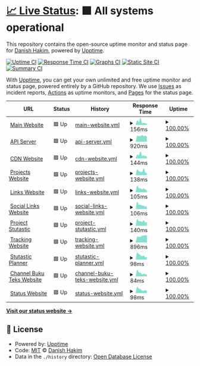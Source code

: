 # [📈 Live Status](https://status.danplace.tech): <!--live status--> **🟩 All systems operational**

This repository contains the open-source uptime monitor and status page for [Danish Hakim](www.danishsite.me), powered by [Upptime](https://github.com/upptime/upptime).

[![Uptime CI](https://github.com/Jerit3787/status/workflows/Uptime%20CI/badge.svg)](https://github.com/Jerit3787/status/actions?query=workflow%3A%22Uptime+CI%22)
[![Response Time CI](https://github.com/Jerit3787/status/workflows/Response%20Time%20CI/badge.svg)](https://github.com/Jerit3787/status/actions?query=workflow%3A%22Response+Time+CI%22)
[![Graphs CI](https://github.com/Jerit3787/status/workflows/Graphs%20CI/badge.svg)](https://github.com/Jerit3787/status/actions?query=workflow%3A%22Graphs+CI%22)
[![Static Site CI](https://github.com/Jerit3787/status/workflows/Static%20Site%20CI/badge.svg)](https://github.com/Jerit3787/status/actions?query=workflow%3A%22Static+Site+CI%22)
[![Summary CI](https://github.com/Jerit3787/status/workflows/Summary%20CI/badge.svg)](https://github.com/Jerit3787/status/actions?query=workflow%3A%22Summary+CI%22)

With [Upptime](https://upptime.js.org), you can get your own unlimited and free uptime monitor and status page, powered entirely by a GitHub repository. We use [Issues](https://github.com/Jerit3787/status/issues) as incident reports, [Actions](https://github.com/Jerit3787/status/actions) as uptime monitors, and [Pages](https://status.danishsite.me) for the status page.

<!--start: status pages-->
<!-- This summary is generated by Upptime (https://github.com/upptime/upptime) -->
<!-- Do not edit this manually, your changes will be overwritten -->
<!-- prettier-ignore -->
| URL | Status | History | Response Time | Uptime |
| --- | ------ | ------- | ------------- | ------ |
| <img alt="" src="https://icons.duckduckgo.com/ip3/www.danplace.tech.ico" height="13"> [Main Website](https://www.danplace.tech) | 🟩 Up | [main-website.yml](https://github.com/Jerit3787/status/commits/HEAD/history/main-website.yml) | <details><summary><img alt="Response time graph" src="./graphs/main-website/response-time-week.png" height="20"> 156ms</summary><br><a href="https://status.danplace.tech/history/main-website"><img alt="Response time 121" src="https://img.shields.io/endpoint?url=https%3A%2F%2Fraw.githubusercontent.com%2FJerit3787%2Fstatus%2FHEAD%2Fapi%2Fmain-website%2Fresponse-time.json"></a><br><a href="https://status.danplace.tech/history/main-website"><img alt="24-hour response time 101" src="https://img.shields.io/endpoint?url=https%3A%2F%2Fraw.githubusercontent.com%2FJerit3787%2Fstatus%2FHEAD%2Fapi%2Fmain-website%2Fresponse-time-day.json"></a><br><a href="https://status.danplace.tech/history/main-website"><img alt="7-day response time 156" src="https://img.shields.io/endpoint?url=https%3A%2F%2Fraw.githubusercontent.com%2FJerit3787%2Fstatus%2FHEAD%2Fapi%2Fmain-website%2Fresponse-time-week.json"></a><br><a href="https://status.danplace.tech/history/main-website"><img alt="30-day response time 137" src="https://img.shields.io/endpoint?url=https%3A%2F%2Fraw.githubusercontent.com%2FJerit3787%2Fstatus%2FHEAD%2Fapi%2Fmain-website%2Fresponse-time-month.json"></a><br><a href="https://status.danplace.tech/history/main-website"><img alt="1-year response time 120" src="https://img.shields.io/endpoint?url=https%3A%2F%2Fraw.githubusercontent.com%2FJerit3787%2Fstatus%2FHEAD%2Fapi%2Fmain-website%2Fresponse-time-year.json"></a></details> | <details><summary><a href="https://status.danplace.tech/history/main-website">100.00%</a></summary><a href="https://status.danplace.tech/history/main-website"><img alt="All-time uptime 98.41%" src="https://img.shields.io/endpoint?url=https%3A%2F%2Fraw.githubusercontent.com%2FJerit3787%2Fstatus%2FHEAD%2Fapi%2Fmain-website%2Fuptime.json"></a><br><a href="https://status.danplace.tech/history/main-website"><img alt="24-hour uptime 100.00%" src="https://img.shields.io/endpoint?url=https%3A%2F%2Fraw.githubusercontent.com%2FJerit3787%2Fstatus%2FHEAD%2Fapi%2Fmain-website%2Fuptime-day.json"></a><br><a href="https://status.danplace.tech/history/main-website"><img alt="7-day uptime 100.00%" src="https://img.shields.io/endpoint?url=https%3A%2F%2Fraw.githubusercontent.com%2FJerit3787%2Fstatus%2FHEAD%2Fapi%2Fmain-website%2Fuptime-week.json"></a><br><a href="https://status.danplace.tech/history/main-website"><img alt="30-day uptime 100.00%" src="https://img.shields.io/endpoint?url=https%3A%2F%2Fraw.githubusercontent.com%2FJerit3787%2Fstatus%2FHEAD%2Fapi%2Fmain-website%2Fuptime-month.json"></a><br><a href="https://status.danplace.tech/history/main-website"><img alt="1-year uptime 99.99%" src="https://img.shields.io/endpoint?url=https%3A%2F%2Fraw.githubusercontent.com%2FJerit3787%2Fstatus%2FHEAD%2Fapi%2Fmain-website%2Fuptime-year.json"></a></details>
| <img alt="" src="https://icons.duckduckgo.com/ip3/api.danplace.tech.ico" height="13"> [API Server](https://api.danplace.tech/v3/status/check) | 🟩 Up | [api-server.yml](https://github.com/Jerit3787/status/commits/HEAD/history/api-server.yml) | <details><summary><img alt="Response time graph" src="./graphs/api-server/response-time-week.png" height="20"> 920ms</summary><br><a href="https://status.danplace.tech/history/api-server"><img alt="Response time 344" src="https://img.shields.io/endpoint?url=https%3A%2F%2Fraw.githubusercontent.com%2FJerit3787%2Fstatus%2FHEAD%2Fapi%2Fapi-server%2Fresponse-time.json"></a><br><a href="https://status.danplace.tech/history/api-server"><img alt="24-hour response time 943" src="https://img.shields.io/endpoint?url=https%3A%2F%2Fraw.githubusercontent.com%2FJerit3787%2Fstatus%2FHEAD%2Fapi%2Fapi-server%2Fresponse-time-day.json"></a><br><a href="https://status.danplace.tech/history/api-server"><img alt="7-day response time 920" src="https://img.shields.io/endpoint?url=https%3A%2F%2Fraw.githubusercontent.com%2FJerit3787%2Fstatus%2FHEAD%2Fapi%2Fapi-server%2Fresponse-time-week.json"></a><br><a href="https://status.danplace.tech/history/api-server"><img alt="30-day response time 1172" src="https://img.shields.io/endpoint?url=https%3A%2F%2Fraw.githubusercontent.com%2FJerit3787%2Fstatus%2FHEAD%2Fapi%2Fapi-server%2Fresponse-time-month.json"></a><br><a href="https://status.danplace.tech/history/api-server"><img alt="1-year response time 381" src="https://img.shields.io/endpoint?url=https%3A%2F%2Fraw.githubusercontent.com%2FJerit3787%2Fstatus%2FHEAD%2Fapi%2Fapi-server%2Fresponse-time-year.json"></a></details> | <details><summary><a href="https://status.danplace.tech/history/api-server">100.00%</a></summary><a href="https://status.danplace.tech/history/api-server"><img alt="All-time uptime 99.75%" src="https://img.shields.io/endpoint?url=https%3A%2F%2Fraw.githubusercontent.com%2FJerit3787%2Fstatus%2FHEAD%2Fapi%2Fapi-server%2Fuptime.json"></a><br><a href="https://status.danplace.tech/history/api-server"><img alt="24-hour uptime 100.00%" src="https://img.shields.io/endpoint?url=https%3A%2F%2Fraw.githubusercontent.com%2FJerit3787%2Fstatus%2FHEAD%2Fapi%2Fapi-server%2Fuptime-day.json"></a><br><a href="https://status.danplace.tech/history/api-server"><img alt="7-day uptime 100.00%" src="https://img.shields.io/endpoint?url=https%3A%2F%2Fraw.githubusercontent.com%2FJerit3787%2Fstatus%2FHEAD%2Fapi%2Fapi-server%2Fuptime-week.json"></a><br><a href="https://status.danplace.tech/history/api-server"><img alt="30-day uptime 99.99%" src="https://img.shields.io/endpoint?url=https%3A%2F%2Fraw.githubusercontent.com%2FJerit3787%2Fstatus%2FHEAD%2Fapi%2Fapi-server%2Fuptime-month.json"></a><br><a href="https://status.danplace.tech/history/api-server"><img alt="1-year uptime 99.93%" src="https://img.shields.io/endpoint?url=https%3A%2F%2Fraw.githubusercontent.com%2FJerit3787%2Fstatus%2FHEAD%2Fapi%2Fapi-server%2Fuptime-year.json"></a></details>
| <img alt="" src="https://icons.duckduckgo.com/ip3/cdn.stutastic.danplace.tech.ico" height="13"> [CDN Website](https://cdn.stutastic.danplace.tech) | 🟩 Up | [cdn-website.yml](https://github.com/Jerit3787/status/commits/HEAD/history/cdn-website.yml) | <details><summary><img alt="Response time graph" src="./graphs/cdn-website/response-time-week.png" height="20"> 144ms</summary><br><a href="https://status.danplace.tech/history/cdn-website"><img alt="Response time 104" src="https://img.shields.io/endpoint?url=https%3A%2F%2Fraw.githubusercontent.com%2FJerit3787%2Fstatus%2FHEAD%2Fapi%2Fcdn-website%2Fresponse-time.json"></a><br><a href="https://status.danplace.tech/history/cdn-website"><img alt="24-hour response time 81" src="https://img.shields.io/endpoint?url=https%3A%2F%2Fraw.githubusercontent.com%2FJerit3787%2Fstatus%2FHEAD%2Fapi%2Fcdn-website%2Fresponse-time-day.json"></a><br><a href="https://status.danplace.tech/history/cdn-website"><img alt="7-day response time 144" src="https://img.shields.io/endpoint?url=https%3A%2F%2Fraw.githubusercontent.com%2FJerit3787%2Fstatus%2FHEAD%2Fapi%2Fcdn-website%2Fresponse-time-week.json"></a><br><a href="https://status.danplace.tech/history/cdn-website"><img alt="30-day response time 119" src="https://img.shields.io/endpoint?url=https%3A%2F%2Fraw.githubusercontent.com%2FJerit3787%2Fstatus%2FHEAD%2Fapi%2Fcdn-website%2Fresponse-time-month.json"></a><br><a href="https://status.danplace.tech/history/cdn-website"><img alt="1-year response time 104" src="https://img.shields.io/endpoint?url=https%3A%2F%2Fraw.githubusercontent.com%2FJerit3787%2Fstatus%2FHEAD%2Fapi%2Fcdn-website%2Fresponse-time-year.json"></a></details> | <details><summary><a href="https://status.danplace.tech/history/cdn-website">100.00%</a></summary><a href="https://status.danplace.tech/history/cdn-website"><img alt="All-time uptime 100.00%" src="https://img.shields.io/endpoint?url=https%3A%2F%2Fraw.githubusercontent.com%2FJerit3787%2Fstatus%2FHEAD%2Fapi%2Fcdn-website%2Fuptime.json"></a><br><a href="https://status.danplace.tech/history/cdn-website"><img alt="24-hour uptime 100.00%" src="https://img.shields.io/endpoint?url=https%3A%2F%2Fraw.githubusercontent.com%2FJerit3787%2Fstatus%2FHEAD%2Fapi%2Fcdn-website%2Fuptime-day.json"></a><br><a href="https://status.danplace.tech/history/cdn-website"><img alt="7-day uptime 100.00%" src="https://img.shields.io/endpoint?url=https%3A%2F%2Fraw.githubusercontent.com%2FJerit3787%2Fstatus%2FHEAD%2Fapi%2Fcdn-website%2Fuptime-week.json"></a><br><a href="https://status.danplace.tech/history/cdn-website"><img alt="30-day uptime 100.00%" src="https://img.shields.io/endpoint?url=https%3A%2F%2Fraw.githubusercontent.com%2FJerit3787%2Fstatus%2FHEAD%2Fapi%2Fcdn-website%2Fuptime-month.json"></a><br><a href="https://status.danplace.tech/history/cdn-website"><img alt="1-year uptime 100.00%" src="https://img.shields.io/endpoint?url=https%3A%2F%2Fraw.githubusercontent.com%2FJerit3787%2Fstatus%2FHEAD%2Fapi%2Fcdn-website%2Fuptime-year.json"></a></details>
| <img alt="" src="https://icons.duckduckgo.com/ip3/projects.danplace.tech.ico" height="13"> [Projects Website](https://projects.danplace.tech) | 🟩 Up | [projects-website.yml](https://github.com/Jerit3787/status/commits/HEAD/history/projects-website.yml) | <details><summary><img alt="Response time graph" src="./graphs/projects-website/response-time-week.png" height="20"> 138ms</summary><br><a href="https://status.danplace.tech/history/projects-website"><img alt="Response time 119" src="https://img.shields.io/endpoint?url=https%3A%2F%2Fraw.githubusercontent.com%2FJerit3787%2Fstatus%2FHEAD%2Fapi%2Fprojects-website%2Fresponse-time.json"></a><br><a href="https://status.danplace.tech/history/projects-website"><img alt="24-hour response time 92" src="https://img.shields.io/endpoint?url=https%3A%2F%2Fraw.githubusercontent.com%2FJerit3787%2Fstatus%2FHEAD%2Fapi%2Fprojects-website%2Fresponse-time-day.json"></a><br><a href="https://status.danplace.tech/history/projects-website"><img alt="7-day response time 138" src="https://img.shields.io/endpoint?url=https%3A%2F%2Fraw.githubusercontent.com%2FJerit3787%2Fstatus%2FHEAD%2Fapi%2Fprojects-website%2Fresponse-time-week.json"></a><br><a href="https://status.danplace.tech/history/projects-website"><img alt="30-day response time 111" src="https://img.shields.io/endpoint?url=https%3A%2F%2Fraw.githubusercontent.com%2FJerit3787%2Fstatus%2FHEAD%2Fapi%2Fprojects-website%2Fresponse-time-month.json"></a><br><a href="https://status.danplace.tech/history/projects-website"><img alt="1-year response time 122" src="https://img.shields.io/endpoint?url=https%3A%2F%2Fraw.githubusercontent.com%2FJerit3787%2Fstatus%2FHEAD%2Fapi%2Fprojects-website%2Fresponse-time-year.json"></a></details> | <details><summary><a href="https://status.danplace.tech/history/projects-website">100.00%</a></summary><a href="https://status.danplace.tech/history/projects-website"><img alt="All-time uptime 98.39%" src="https://img.shields.io/endpoint?url=https%3A%2F%2Fraw.githubusercontent.com%2FJerit3787%2Fstatus%2FHEAD%2Fapi%2Fprojects-website%2Fuptime.json"></a><br><a href="https://status.danplace.tech/history/projects-website"><img alt="24-hour uptime 100.00%" src="https://img.shields.io/endpoint?url=https%3A%2F%2Fraw.githubusercontent.com%2FJerit3787%2Fstatus%2FHEAD%2Fapi%2Fprojects-website%2Fuptime-day.json"></a><br><a href="https://status.danplace.tech/history/projects-website"><img alt="7-day uptime 100.00%" src="https://img.shields.io/endpoint?url=https%3A%2F%2Fraw.githubusercontent.com%2FJerit3787%2Fstatus%2FHEAD%2Fapi%2Fprojects-website%2Fuptime-week.json"></a><br><a href="https://status.danplace.tech/history/projects-website"><img alt="30-day uptime 100.00%" src="https://img.shields.io/endpoint?url=https%3A%2F%2Fraw.githubusercontent.com%2FJerit3787%2Fstatus%2FHEAD%2Fapi%2Fprojects-website%2Fuptime-month.json"></a><br><a href="https://status.danplace.tech/history/projects-website"><img alt="1-year uptime 100.00%" src="https://img.shields.io/endpoint?url=https%3A%2F%2Fraw.githubusercontent.com%2FJerit3787%2Fstatus%2FHEAD%2Fapi%2Fprojects-website%2Fuptime-year.json"></a></details>
| <img alt="" src="https://icons.duckduckgo.com/ip3/links.danplace.tech.ico" height="13"> [Links Website](https://links.danplace.tech) | 🟩 Up | [links-website.yml](https://github.com/Jerit3787/status/commits/HEAD/history/links-website.yml) | <details><summary><img alt="Response time graph" src="./graphs/links-website/response-time-week.png" height="20"> 105ms</summary><br><a href="https://status.danplace.tech/history/links-website"><img alt="Response time 116" src="https://img.shields.io/endpoint?url=https%3A%2F%2Fraw.githubusercontent.com%2FJerit3787%2Fstatus%2FHEAD%2Fapi%2Flinks-website%2Fresponse-time.json"></a><br><a href="https://status.danplace.tech/history/links-website"><img alt="24-hour response time 91" src="https://img.shields.io/endpoint?url=https%3A%2F%2Fraw.githubusercontent.com%2FJerit3787%2Fstatus%2FHEAD%2Fapi%2Flinks-website%2Fresponse-time-day.json"></a><br><a href="https://status.danplace.tech/history/links-website"><img alt="7-day response time 105" src="https://img.shields.io/endpoint?url=https%3A%2F%2Fraw.githubusercontent.com%2FJerit3787%2Fstatus%2FHEAD%2Fapi%2Flinks-website%2Fresponse-time-week.json"></a><br><a href="https://status.danplace.tech/history/links-website"><img alt="30-day response time 102" src="https://img.shields.io/endpoint?url=https%3A%2F%2Fraw.githubusercontent.com%2FJerit3787%2Fstatus%2FHEAD%2Fapi%2Flinks-website%2Fresponse-time-month.json"></a><br><a href="https://status.danplace.tech/history/links-website"><img alt="1-year response time 118" src="https://img.shields.io/endpoint?url=https%3A%2F%2Fraw.githubusercontent.com%2FJerit3787%2Fstatus%2FHEAD%2Fapi%2Flinks-website%2Fresponse-time-year.json"></a></details> | <details><summary><a href="https://status.danplace.tech/history/links-website">100.00%</a></summary><a href="https://status.danplace.tech/history/links-website"><img alt="All-time uptime 98.40%" src="https://img.shields.io/endpoint?url=https%3A%2F%2Fraw.githubusercontent.com%2FJerit3787%2Fstatus%2FHEAD%2Fapi%2Flinks-website%2Fuptime.json"></a><br><a href="https://status.danplace.tech/history/links-website"><img alt="24-hour uptime 100.00%" src="https://img.shields.io/endpoint?url=https%3A%2F%2Fraw.githubusercontent.com%2FJerit3787%2Fstatus%2FHEAD%2Fapi%2Flinks-website%2Fuptime-day.json"></a><br><a href="https://status.danplace.tech/history/links-website"><img alt="7-day uptime 100.00%" src="https://img.shields.io/endpoint?url=https%3A%2F%2Fraw.githubusercontent.com%2FJerit3787%2Fstatus%2FHEAD%2Fapi%2Flinks-website%2Fuptime-week.json"></a><br><a href="https://status.danplace.tech/history/links-website"><img alt="30-day uptime 100.00%" src="https://img.shields.io/endpoint?url=https%3A%2F%2Fraw.githubusercontent.com%2FJerit3787%2Fstatus%2FHEAD%2Fapi%2Flinks-website%2Fuptime-month.json"></a><br><a href="https://status.danplace.tech/history/links-website"><img alt="1-year uptime 100.00%" src="https://img.shields.io/endpoint?url=https%3A%2F%2Fraw.githubusercontent.com%2FJerit3787%2Fstatus%2FHEAD%2Fapi%2Flinks-website%2Fuptime-year.json"></a></details>
| <img alt="" src="https://icons.duckduckgo.com/ip3/personal.danplace.tech.ico" height="13"> [Social Links Website](https://personal.danplace.tech) | 🟩 Up | [social-links-website.yml](https://github.com/Jerit3787/status/commits/HEAD/history/social-links-website.yml) | <details><summary><img alt="Response time graph" src="./graphs/social-links-website/response-time-week.png" height="20"> 106ms</summary><br><a href="https://status.danplace.tech/history/social-links-website"><img alt="Response time 106" src="https://img.shields.io/endpoint?url=https%3A%2F%2Fraw.githubusercontent.com%2FJerit3787%2Fstatus%2FHEAD%2Fapi%2Fsocial-links-website%2Fresponse-time.json"></a><br><a href="https://status.danplace.tech/history/social-links-website"><img alt="24-hour response time 73" src="https://img.shields.io/endpoint?url=https%3A%2F%2Fraw.githubusercontent.com%2FJerit3787%2Fstatus%2FHEAD%2Fapi%2Fsocial-links-website%2Fresponse-time-day.json"></a><br><a href="https://status.danplace.tech/history/social-links-website"><img alt="7-day response time 106" src="https://img.shields.io/endpoint?url=https%3A%2F%2Fraw.githubusercontent.com%2FJerit3787%2Fstatus%2FHEAD%2Fapi%2Fsocial-links-website%2Fresponse-time-week.json"></a><br><a href="https://status.danplace.tech/history/social-links-website"><img alt="30-day response time 119" src="https://img.shields.io/endpoint?url=https%3A%2F%2Fraw.githubusercontent.com%2FJerit3787%2Fstatus%2FHEAD%2Fapi%2Fsocial-links-website%2Fresponse-time-month.json"></a><br><a href="https://status.danplace.tech/history/social-links-website"><img alt="1-year response time 105" src="https://img.shields.io/endpoint?url=https%3A%2F%2Fraw.githubusercontent.com%2FJerit3787%2Fstatus%2FHEAD%2Fapi%2Fsocial-links-website%2Fresponse-time-year.json"></a></details> | <details><summary><a href="https://status.danplace.tech/history/social-links-website">100.00%</a></summary><a href="https://status.danplace.tech/history/social-links-website"><img alt="All-time uptime 99.58%" src="https://img.shields.io/endpoint?url=https%3A%2F%2Fraw.githubusercontent.com%2FJerit3787%2Fstatus%2FHEAD%2Fapi%2Fsocial-links-website%2Fuptime.json"></a><br><a href="https://status.danplace.tech/history/social-links-website"><img alt="24-hour uptime 100.00%" src="https://img.shields.io/endpoint?url=https%3A%2F%2Fraw.githubusercontent.com%2FJerit3787%2Fstatus%2FHEAD%2Fapi%2Fsocial-links-website%2Fuptime-day.json"></a><br><a href="https://status.danplace.tech/history/social-links-website"><img alt="7-day uptime 100.00%" src="https://img.shields.io/endpoint?url=https%3A%2F%2Fraw.githubusercontent.com%2FJerit3787%2Fstatus%2FHEAD%2Fapi%2Fsocial-links-website%2Fuptime-week.json"></a><br><a href="https://status.danplace.tech/history/social-links-website"><img alt="30-day uptime 100.00%" src="https://img.shields.io/endpoint?url=https%3A%2F%2Fraw.githubusercontent.com%2FJerit3787%2Fstatus%2FHEAD%2Fapi%2Fsocial-links-website%2Fuptime-month.json"></a><br><a href="https://status.danplace.tech/history/social-links-website"><img alt="1-year uptime 100.00%" src="https://img.shields.io/endpoint?url=https%3A%2F%2Fraw.githubusercontent.com%2FJerit3787%2Fstatus%2FHEAD%2Fapi%2Fsocial-links-website%2Fuptime-year.json"></a></details>
| <img alt="" src="https://icons.duckduckgo.com/ip3/stutastic.danplace.tech.ico" height="13"> [Project Stutastic](https://stutastic.danplace.tech) | 🟩 Up | [project-stutastic.yml](https://github.com/Jerit3787/status/commits/HEAD/history/project-stutastic.yml) | <details><summary><img alt="Response time graph" src="./graphs/project-stutastic/response-time-week.png" height="20"> 140ms</summary><br><a href="https://status.danplace.tech/history/project-stutastic"><img alt="Response time 47" src="https://img.shields.io/endpoint?url=https%3A%2F%2Fraw.githubusercontent.com%2FJerit3787%2Fstatus%2FHEAD%2Fapi%2Fproject-stutastic%2Fresponse-time.json"></a><br><a href="https://status.danplace.tech/history/project-stutastic"><img alt="24-hour response time 140" src="https://img.shields.io/endpoint?url=https%3A%2F%2Fraw.githubusercontent.com%2FJerit3787%2Fstatus%2FHEAD%2Fapi%2Fproject-stutastic%2Fresponse-time-day.json"></a><br><a href="https://status.danplace.tech/history/project-stutastic"><img alt="7-day response time 140" src="https://img.shields.io/endpoint?url=https%3A%2F%2Fraw.githubusercontent.com%2FJerit3787%2Fstatus%2FHEAD%2Fapi%2Fproject-stutastic%2Fresponse-time-week.json"></a><br><a href="https://status.danplace.tech/history/project-stutastic"><img alt="30-day response time 132" src="https://img.shields.io/endpoint?url=https%3A%2F%2Fraw.githubusercontent.com%2FJerit3787%2Fstatus%2FHEAD%2Fapi%2Fproject-stutastic%2Fresponse-time-month.json"></a><br><a href="https://status.danplace.tech/history/project-stutastic"><img alt="1-year response time 61" src="https://img.shields.io/endpoint?url=https%3A%2F%2Fraw.githubusercontent.com%2FJerit3787%2Fstatus%2FHEAD%2Fapi%2Fproject-stutastic%2Fresponse-time-year.json"></a></details> | <details><summary><a href="https://status.danplace.tech/history/project-stutastic">100.00%</a></summary><a href="https://status.danplace.tech/history/project-stutastic"><img alt="All-time uptime 98.38%" src="https://img.shields.io/endpoint?url=https%3A%2F%2Fraw.githubusercontent.com%2FJerit3787%2Fstatus%2FHEAD%2Fapi%2Fproject-stutastic%2Fuptime.json"></a><br><a href="https://status.danplace.tech/history/project-stutastic"><img alt="24-hour uptime 100.00%" src="https://img.shields.io/endpoint?url=https%3A%2F%2Fraw.githubusercontent.com%2FJerit3787%2Fstatus%2FHEAD%2Fapi%2Fproject-stutastic%2Fuptime-day.json"></a><br><a href="https://status.danplace.tech/history/project-stutastic"><img alt="7-day uptime 100.00%" src="https://img.shields.io/endpoint?url=https%3A%2F%2Fraw.githubusercontent.com%2FJerit3787%2Fstatus%2FHEAD%2Fapi%2Fproject-stutastic%2Fuptime-week.json"></a><br><a href="https://status.danplace.tech/history/project-stutastic"><img alt="30-day uptime 100.00%" src="https://img.shields.io/endpoint?url=https%3A%2F%2Fraw.githubusercontent.com%2FJerit3787%2Fstatus%2FHEAD%2Fapi%2Fproject-stutastic%2Fuptime-month.json"></a><br><a href="https://status.danplace.tech/history/project-stutastic"><img alt="1-year uptime 99.94%" src="https://img.shields.io/endpoint?url=https%3A%2F%2Fraw.githubusercontent.com%2FJerit3787%2Fstatus%2FHEAD%2Fapi%2Fproject-stutastic%2Fuptime-year.json"></a></details>
| <img alt="" src="https://icons.duckduckgo.com/ip3/tracking.danplace.tech.ico" height="13"> [Tracking Website](https://tracking.danplace.tech) | 🟩 Up | [tracking-website.yml](https://github.com/Jerit3787/status/commits/HEAD/history/tracking-website.yml) | <details><summary><img alt="Response time graph" src="./graphs/tracking-website/response-time-week.png" height="20"> 896ms</summary><br><a href="https://status.danplace.tech/history/tracking-website"><img alt="Response time 863" src="https://img.shields.io/endpoint?url=https%3A%2F%2Fraw.githubusercontent.com%2FJerit3787%2Fstatus%2FHEAD%2Fapi%2Ftracking-website%2Fresponse-time.json"></a><br><a href="https://status.danplace.tech/history/tracking-website"><img alt="24-hour response time 982" src="https://img.shields.io/endpoint?url=https%3A%2F%2Fraw.githubusercontent.com%2FJerit3787%2Fstatus%2FHEAD%2Fapi%2Ftracking-website%2Fresponse-time-day.json"></a><br><a href="https://status.danplace.tech/history/tracking-website"><img alt="7-day response time 896" src="https://img.shields.io/endpoint?url=https%3A%2F%2Fraw.githubusercontent.com%2FJerit3787%2Fstatus%2FHEAD%2Fapi%2Ftracking-website%2Fresponse-time-week.json"></a><br><a href="https://status.danplace.tech/history/tracking-website"><img alt="30-day response time 907" src="https://img.shields.io/endpoint?url=https%3A%2F%2Fraw.githubusercontent.com%2FJerit3787%2Fstatus%2FHEAD%2Fapi%2Ftracking-website%2Fresponse-time-month.json"></a><br><a href="https://status.danplace.tech/history/tracking-website"><img alt="1-year response time 863" src="https://img.shields.io/endpoint?url=https%3A%2F%2Fraw.githubusercontent.com%2FJerit3787%2Fstatus%2FHEAD%2Fapi%2Ftracking-website%2Fresponse-time-year.json"></a></details> | <details><summary><a href="https://status.danplace.tech/history/tracking-website">100.00%</a></summary><a href="https://status.danplace.tech/history/tracking-website"><img alt="All-time uptime 99.35%" src="https://img.shields.io/endpoint?url=https%3A%2F%2Fraw.githubusercontent.com%2FJerit3787%2Fstatus%2FHEAD%2Fapi%2Ftracking-website%2Fuptime.json"></a><br><a href="https://status.danplace.tech/history/tracking-website"><img alt="24-hour uptime 100.00%" src="https://img.shields.io/endpoint?url=https%3A%2F%2Fraw.githubusercontent.com%2FJerit3787%2Fstatus%2FHEAD%2Fapi%2Ftracking-website%2Fuptime-day.json"></a><br><a href="https://status.danplace.tech/history/tracking-website"><img alt="7-day uptime 100.00%" src="https://img.shields.io/endpoint?url=https%3A%2F%2Fraw.githubusercontent.com%2FJerit3787%2Fstatus%2FHEAD%2Fapi%2Ftracking-website%2Fuptime-week.json"></a><br><a href="https://status.danplace.tech/history/tracking-website"><img alt="30-day uptime 100.00%" src="https://img.shields.io/endpoint?url=https%3A%2F%2Fraw.githubusercontent.com%2FJerit3787%2Fstatus%2FHEAD%2Fapi%2Ftracking-website%2Fuptime-month.json"></a><br><a href="https://status.danplace.tech/history/tracking-website"><img alt="1-year uptime 99.35%" src="https://img.shields.io/endpoint?url=https%3A%2F%2Fraw.githubusercontent.com%2FJerit3787%2Fstatus%2FHEAD%2Fapi%2Ftracking-website%2Fuptime-year.json"></a></details>
| <img alt="" src="https://icons.duckduckgo.com/ip3/planner.danplace.tech.ico" height="13"> [Stutastic Planner](https://planner.danplace.tech) | 🟩 Up | [stutastic-planner.yml](https://github.com/Jerit3787/status/commits/HEAD/history/stutastic-planner.yml) | <details><summary><img alt="Response time graph" src="./graphs/stutastic-planner/response-time-week.png" height="20"> 98ms</summary><br><a href="https://status.danplace.tech/history/stutastic-planner"><img alt="Response time 102" src="https://img.shields.io/endpoint?url=https%3A%2F%2Fraw.githubusercontent.com%2FJerit3787%2Fstatus%2FHEAD%2Fapi%2Fstutastic-planner%2Fresponse-time.json"></a><br><a href="https://status.danplace.tech/history/stutastic-planner"><img alt="24-hour response time 94" src="https://img.shields.io/endpoint?url=https%3A%2F%2Fraw.githubusercontent.com%2FJerit3787%2Fstatus%2FHEAD%2Fapi%2Fstutastic-planner%2Fresponse-time-day.json"></a><br><a href="https://status.danplace.tech/history/stutastic-planner"><img alt="7-day response time 98" src="https://img.shields.io/endpoint?url=https%3A%2F%2Fraw.githubusercontent.com%2FJerit3787%2Fstatus%2FHEAD%2Fapi%2Fstutastic-planner%2Fresponse-time-week.json"></a><br><a href="https://status.danplace.tech/history/stutastic-planner"><img alt="30-day response time 93" src="https://img.shields.io/endpoint?url=https%3A%2F%2Fraw.githubusercontent.com%2FJerit3787%2Fstatus%2FHEAD%2Fapi%2Fstutastic-planner%2Fresponse-time-month.json"></a><br><a href="https://status.danplace.tech/history/stutastic-planner"><img alt="1-year response time 100" src="https://img.shields.io/endpoint?url=https%3A%2F%2Fraw.githubusercontent.com%2FJerit3787%2Fstatus%2FHEAD%2Fapi%2Fstutastic-planner%2Fresponse-time-year.json"></a></details> | <details><summary><a href="https://status.danplace.tech/history/stutastic-planner">100.00%</a></summary><a href="https://status.danplace.tech/history/stutastic-planner"><img alt="All-time uptime 98.40%" src="https://img.shields.io/endpoint?url=https%3A%2F%2Fraw.githubusercontent.com%2FJerit3787%2Fstatus%2FHEAD%2Fapi%2Fstutastic-planner%2Fuptime.json"></a><br><a href="https://status.danplace.tech/history/stutastic-planner"><img alt="24-hour uptime 100.00%" src="https://img.shields.io/endpoint?url=https%3A%2F%2Fraw.githubusercontent.com%2FJerit3787%2Fstatus%2FHEAD%2Fapi%2Fstutastic-planner%2Fuptime-day.json"></a><br><a href="https://status.danplace.tech/history/stutastic-planner"><img alt="7-day uptime 100.00%" src="https://img.shields.io/endpoint?url=https%3A%2F%2Fraw.githubusercontent.com%2FJerit3787%2Fstatus%2FHEAD%2Fapi%2Fstutastic-planner%2Fuptime-week.json"></a><br><a href="https://status.danplace.tech/history/stutastic-planner"><img alt="30-day uptime 100.00%" src="https://img.shields.io/endpoint?url=https%3A%2F%2Fraw.githubusercontent.com%2FJerit3787%2Fstatus%2FHEAD%2Fapi%2Fstutastic-planner%2Fuptime-month.json"></a><br><a href="https://status.danplace.tech/history/stutastic-planner"><img alt="1-year uptime 100.00%" src="https://img.shields.io/endpoint?url=https%3A%2F%2Fraw.githubusercontent.com%2FJerit3787%2Fstatus%2FHEAD%2Fapi%2Fstutastic-planner%2Fuptime-year.json"></a></details>
| <img alt="" src="https://icons.duckduckgo.com/ip3/bukuteks.github.io.ico" height="13"> [Channel Buku Teks Website](https://bukuteks.github.io) | 🟩 Up | [channel-buku-teks-website.yml](https://github.com/Jerit3787/status/commits/HEAD/history/channel-buku-teks-website.yml) | <details><summary><img alt="Response time graph" src="./graphs/channel-buku-teks-website/response-time-week.png" height="20"> 84ms</summary><br><a href="https://status.danplace.tech/history/channel-buku-teks-website"><img alt="Response time 89" src="https://img.shields.io/endpoint?url=https%3A%2F%2Fraw.githubusercontent.com%2FJerit3787%2Fstatus%2FHEAD%2Fapi%2Fchannel-buku-teks-website%2Fresponse-time.json"></a><br><a href="https://status.danplace.tech/history/channel-buku-teks-website"><img alt="24-hour response time 66" src="https://img.shields.io/endpoint?url=https%3A%2F%2Fraw.githubusercontent.com%2FJerit3787%2Fstatus%2FHEAD%2Fapi%2Fchannel-buku-teks-website%2Fresponse-time-day.json"></a><br><a href="https://status.danplace.tech/history/channel-buku-teks-website"><img alt="7-day response time 84" src="https://img.shields.io/endpoint?url=https%3A%2F%2Fraw.githubusercontent.com%2FJerit3787%2Fstatus%2FHEAD%2Fapi%2Fchannel-buku-teks-website%2Fresponse-time-week.json"></a><br><a href="https://status.danplace.tech/history/channel-buku-teks-website"><img alt="30-day response time 84" src="https://img.shields.io/endpoint?url=https%3A%2F%2Fraw.githubusercontent.com%2FJerit3787%2Fstatus%2FHEAD%2Fapi%2Fchannel-buku-teks-website%2Fresponse-time-month.json"></a><br><a href="https://status.danplace.tech/history/channel-buku-teks-website"><img alt="1-year response time 90" src="https://img.shields.io/endpoint?url=https%3A%2F%2Fraw.githubusercontent.com%2FJerit3787%2Fstatus%2FHEAD%2Fapi%2Fchannel-buku-teks-website%2Fresponse-time-year.json"></a></details> | <details><summary><a href="https://status.danplace.tech/history/channel-buku-teks-website">100.00%</a></summary><a href="https://status.danplace.tech/history/channel-buku-teks-website"><img alt="All-time uptime 95.93%" src="https://img.shields.io/endpoint?url=https%3A%2F%2Fraw.githubusercontent.com%2FJerit3787%2Fstatus%2FHEAD%2Fapi%2Fchannel-buku-teks-website%2Fuptime.json"></a><br><a href="https://status.danplace.tech/history/channel-buku-teks-website"><img alt="24-hour uptime 100.00%" src="https://img.shields.io/endpoint?url=https%3A%2F%2Fraw.githubusercontent.com%2FJerit3787%2Fstatus%2FHEAD%2Fapi%2Fchannel-buku-teks-website%2Fuptime-day.json"></a><br><a href="https://status.danplace.tech/history/channel-buku-teks-website"><img alt="7-day uptime 100.00%" src="https://img.shields.io/endpoint?url=https%3A%2F%2Fraw.githubusercontent.com%2FJerit3787%2Fstatus%2FHEAD%2Fapi%2Fchannel-buku-teks-website%2Fuptime-week.json"></a><br><a href="https://status.danplace.tech/history/channel-buku-teks-website"><img alt="30-day uptime 100.00%" src="https://img.shields.io/endpoint?url=https%3A%2F%2Fraw.githubusercontent.com%2FJerit3787%2Fstatus%2FHEAD%2Fapi%2Fchannel-buku-teks-website%2Fuptime-month.json"></a><br><a href="https://status.danplace.tech/history/channel-buku-teks-website"><img alt="1-year uptime 100.00%" src="https://img.shields.io/endpoint?url=https%3A%2F%2Fraw.githubusercontent.com%2FJerit3787%2Fstatus%2FHEAD%2Fapi%2Fchannel-buku-teks-website%2Fuptime-year.json"></a></details>
| <img alt="" src="https://icons.duckduckgo.com/ip3/status.danplace.tech.ico" height="13"> [Status Website](https://status.danplace.tech) | 🟩 Up | [status-website.yml](https://github.com/Jerit3787/status/commits/HEAD/history/status-website.yml) | <details><summary><img alt="Response time graph" src="./graphs/status-website/response-time-week.png" height="20"> 98ms</summary><br><a href="https://status.danplace.tech/history/status-website"><img alt="Response time 97" src="https://img.shields.io/endpoint?url=https%3A%2F%2Fraw.githubusercontent.com%2FJerit3787%2Fstatus%2FHEAD%2Fapi%2Fstatus-website%2Fresponse-time.json"></a><br><a href="https://status.danplace.tech/history/status-website"><img alt="24-hour response time 92" src="https://img.shields.io/endpoint?url=https%3A%2F%2Fraw.githubusercontent.com%2FJerit3787%2Fstatus%2FHEAD%2Fapi%2Fstatus-website%2Fresponse-time-day.json"></a><br><a href="https://status.danplace.tech/history/status-website"><img alt="7-day response time 98" src="https://img.shields.io/endpoint?url=https%3A%2F%2Fraw.githubusercontent.com%2FJerit3787%2Fstatus%2FHEAD%2Fapi%2Fstatus-website%2Fresponse-time-week.json"></a><br><a href="https://status.danplace.tech/history/status-website"><img alt="30-day response time 93" src="https://img.shields.io/endpoint?url=https%3A%2F%2Fraw.githubusercontent.com%2FJerit3787%2Fstatus%2FHEAD%2Fapi%2Fstatus-website%2Fresponse-time-month.json"></a><br><a href="https://status.danplace.tech/history/status-website"><img alt="1-year response time 96" src="https://img.shields.io/endpoint?url=https%3A%2F%2Fraw.githubusercontent.com%2FJerit3787%2Fstatus%2FHEAD%2Fapi%2Fstatus-website%2Fresponse-time-year.json"></a></details> | <details><summary><a href="https://status.danplace.tech/history/status-website">100.00%</a></summary><a href="https://status.danplace.tech/history/status-website"><img alt="All-time uptime 99.48%" src="https://img.shields.io/endpoint?url=https%3A%2F%2Fraw.githubusercontent.com%2FJerit3787%2Fstatus%2FHEAD%2Fapi%2Fstatus-website%2Fuptime.json"></a><br><a href="https://status.danplace.tech/history/status-website"><img alt="24-hour uptime 100.00%" src="https://img.shields.io/endpoint?url=https%3A%2F%2Fraw.githubusercontent.com%2FJerit3787%2Fstatus%2FHEAD%2Fapi%2Fstatus-website%2Fuptime-day.json"></a><br><a href="https://status.danplace.tech/history/status-website"><img alt="7-day uptime 100.00%" src="https://img.shields.io/endpoint?url=https%3A%2F%2Fraw.githubusercontent.com%2FJerit3787%2Fstatus%2FHEAD%2Fapi%2Fstatus-website%2Fuptime-week.json"></a><br><a href="https://status.danplace.tech/history/status-website"><img alt="30-day uptime 100.00%" src="https://img.shields.io/endpoint?url=https%3A%2F%2Fraw.githubusercontent.com%2FJerit3787%2Fstatus%2FHEAD%2Fapi%2Fstatus-website%2Fuptime-month.json"></a><br><a href="https://status.danplace.tech/history/status-website"><img alt="1-year uptime 100.00%" src="https://img.shields.io/endpoint?url=https%3A%2F%2Fraw.githubusercontent.com%2FJerit3787%2Fstatus%2FHEAD%2Fapi%2Fstatus-website%2Fuptime-year.json"></a></details>

<!--end: status pages-->

[**Visit our status website →**](https://status.danplace.tech)

## 📄 License

- Powered by: [Upptime](https://github.com/upptime/upptime)
- Code: [MIT](./LICENSE) © [Danish Hakim](www.danplace.tech)
- Data in the `./history` directory: [Open Database License](https://opendatacommons.org/licenses/odbl/1-0/)
